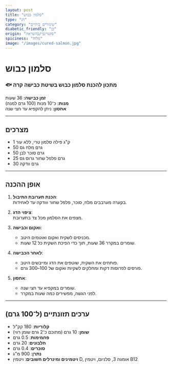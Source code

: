 ```yaml
---
layout: post
title: "סלמון כבוש"
type: "דג"
category: "שימורים ביתיים"
diabetic_friendly: "כן"
origin: "סקנדינבי/בהשראה"
spiciness: "מלוח"
image: "/images/cured-salmon.jpg"
---
```


# סלמון כבוש

### 🐟 מתכון להכנת סלמון כבוש בשיטת כבישה קרה

**זמן כבישה:** 36 שעות  
**מנות:** כ־10 מנות (100 גרם למנה)  
**אחסון:** ניתן להקפיא עד חצי שנה

---

## מצרכים

- 1 ק"ג פילה סלמון טרי, ללא עור  
- 50 גרם מלח גס  
- 50 גרם סוכר לבן  
- 25 גרם פלפל שחור גרוס גס  
- 30 גרם וודקה  

---

## אופן ההכנה

1. **הכנת תערובת התיבול**:  
   בקערה מערבבים מלח, סוכר, פלפל שחור ווודקה עד לאחידות.

2. **ציפוי הדג**:  
   מצפים את הסלמון מכל צד בתערובת.

3. **ואקום וכבישה**:  
   - מכניסים לשקית ואקום ואוטמים היטב.  
   - שומרים במקרר 36 שעות, תוך כדי הפיכת השקית כל 12 שעות.

4. **לאחר הכבישה**:  
   - פותחים את השקית, שוטפים את הדג ומייבשים היטב.  
   - פורסים לפרוסות דקות ומחלקים לשקיות ואקום של 100–300 גרם.

5. **אחסון**:  
   - שומרים במקפיא עד חצי שנה.  
   - לפני הגשה, מפשירים כמה שעות במקרר.

---
## ערכים תזונתיים (ל־100 גרם)

- **קלוריות**: 180 קק"ל  
- **שומן**: 10 גרם (מתוכם כ־2 גרם שומן רווי)  
- **פחמימות**: 0.5 גרם  
- **חלבונים**: 20 גרם  
- **סוכרים**: 0.4 גרם  
- **נתרן**: 900 מ"ג  
- **ויטמינים ומינרלים חשובים**: ויטמין D, אומגה 3, סלניום, ויטמין B12
